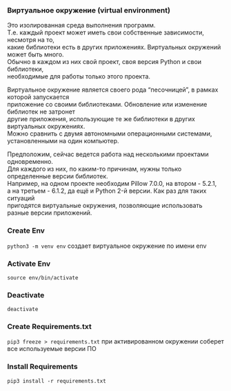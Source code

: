 ### Виртуальное окружение (virtual environment)

Это изолированная среда выполнения программ. <br>
Т.е. каждый проект может иметь свои собственные зависимости, несмотря на то, <br>
какие библиотеки есть в других приложениях. Виртуальных окружений может быть много. <br>
Обычно в каждом из них свой проект, своя версия Python и свои библиотеки, <br>
необходимые для работы только этого проекта.

Виртуальное окружение является своего рода “песочницей”, в рамках которой запускается <br>
приложение со своими библиотеками. Обновление или изменение библиотек не затронет <br>
другие приложения, использующие те же библиотеки в других виртуальных окружениях. <br>
Можно сравнить с двумя автономными операционными системами, установленными на один компьютер.

Предположим, сейчас ведется работа над несколькими проектами одновременно. <br>
Для каждого из них, по каким-то причинам, нужны только определенные версии библиотек. <br>
Например, на одном проекте необходим Pillow 7.0.0, на втором - 5.2.1, <br>
а на третьем - 6.1.2, да ещё и Python 2-й версии. Как раз для таких ситуаций <br>
пригодятся виртуальные окружения, позволяющие использовать разные версии приложений.

### Create Env
`python3 -m venv env` создает виртуальное окружение по имени env

### Activate Env
`source env/bin/activate` 

### Deactivate
`deactivate`

### Create Requirements.txt
`pip3 freeze > requirements.txt` при активированном окружении соберет все используемые версии ПО

### Install Requirements
`pip3 install -r requirements.txt`
